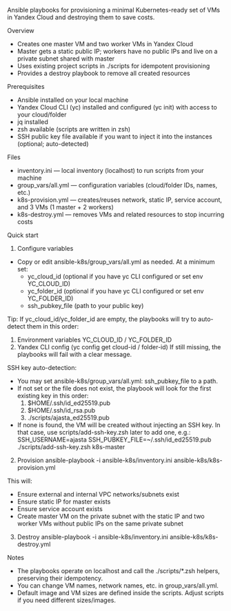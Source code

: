 Ansible playbooks for provisioning a minimal Kubernetes-ready set of VMs in Yandex Cloud and destroying them to save costs.

Overview
- Creates one master VM and two worker VMs in Yandex Cloud
- Master gets a static public IP; workers have no public IPs and live on a private subnet shared with master
- Uses existing project scripts in ./scripts for idempotent provisioning
- Provides a destroy playbook to remove all created resources

Prerequisites
- Ansible installed on your local machine
- Yandex Cloud CLI (yc) installed and configured (yc init) with access to your cloud/folder
- jq installed
- zsh available (scripts are written in zsh)
- SSH public key file available if you want to inject it into the instances (optional; auto-detected)

Files
- inventory.ini — local inventory (localhost) to run scripts from your machine
- group_vars/all.yml — configuration variables (cloud/folder IDs, names, etc.)
- k8s-provision.yml — creates/reuses network, static IP, service account, and 3 VMs (1 master + 2 workers)
- k8s-destroy.yml — removes VMs and related resources to stop incurring costs

Quick start
1) Configure variables
- Copy or edit ansible-k8s/group_vars/all.yml as needed. At a minimum set:
  - yc_cloud_id (optional if you have yc CLI configured or set env YC_CLOUD_ID)
  - yc_folder_id (optional if you have yc CLI configured or set env YC_FOLDER_ID)
  - ssh_pubkey_file (path to your public key)

Tip: If yc_cloud_id/yc_folder_id are empty, the playbooks will try to auto-detect them in this order:
  1) Environment variables YC_CLOUD_ID / YC_FOLDER_ID
  2) Yandex CLI config (yc config get cloud-id / folder-id)
If still missing, the playbooks will fail with a clear message.

SSH key auto-detection:
- You may set ansible-k8s/group_vars/all.yml: ssh_pubkey_file to a path.
- If not set or the file does not exist, the playbook will look for the first existing key in this order:
  1) $HOME/.ssh/id_ed25519.pub
  2) $HOME/.ssh/id_rsa.pub
  3) ./scripts/ajasta_ed25519.pub
- If none is found, the VM will be created without injecting an SSH key. In that case, use scripts/add-ssh-key.zsh later to add one, e.g.:
  SSH_USERNAME=ajasta SSH_PUBKEY_FILE=~/.ssh/id_ed25519.pub ./scripts/add-ssh-key.zsh k8s-master

2) Provision
ansible-playbook -i ansible-k8s/inventory.ini ansible-k8s/k8s-provision.yml

This will:
- Ensure external and internal VPC networks/subnets exist
- Ensure static IP for master exists
- Ensure service account exists
- Create master VM on the private subnet with the static IP and two worker VMs without public IPs on the same private subnet

3) Destroy
ansible-playbook -i ansible-k8s/inventory.ini ansible-k8s/k8s-destroy.yml

Notes
- The playbooks operate on localhost and call the ./scripts/*.zsh helpers, preserving their idempotency.
- You can change VM names, network names, etc. in group_vars/all.yml.
- Default image and VM sizes are defined inside the scripts. Adjust scripts if you need different sizes/images.